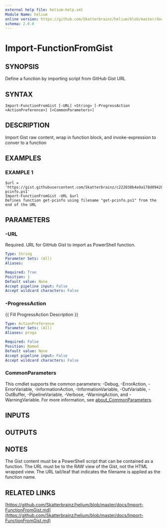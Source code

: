 ```yaml
---
external help file: helium-help.xml
Module Name: helium
online version: https://github.com/Skatterbrainz/helium/blob/master/docs/Import-FunctionFromGist.md
schema: 2.0.0
---
```


# Import-FunctionFromGist

## SYNOPSIS
Define a function by importing script from GitHub Gist URL

## SYNTAX

```
Import-FunctionFromGist [-URL] <String> [-ProgressAction <ActionPreference>] [<CommonParameters>]
```

## DESCRIPTION
Import Gist raw content, wrap in function block, and invoke-expression to conver to a function

## EXAMPLES

### EXAMPLE 1
```
$url = 'https://gist.githubusercontent.com/Skatterbrainz/c222038b4a9a178d09428e144d86a953/raw/a3ba51e55115d5c0ab31e8fa609edf2328f3a3ec/get-pcinfo.ps1'
Import-FunctionFromGist -URL $url
Defines function get-pcinfo using filename "get-pcinfo.ps1" from the end of the URL
```

## PARAMETERS

### -URL
Required.
URL for GitHub Gist to import as PowerShell function.

```yaml
Type: String
Parameter Sets: (All)
Aliases:

Required: True
Position: 1
Default value: None
Accept pipeline input: False
Accept wildcard characters: False
```

### -ProgressAction
{{ Fill ProgressAction Description }}

```yaml
Type: ActionPreference
Parameter Sets: (All)
Aliases: proga

Required: False
Position: Named
Default value: None
Accept pipeline input: False
Accept wildcard characters: False
```

### CommonParameters
This cmdlet supports the common parameters: -Debug, -ErrorAction, -ErrorVariable, -InformationAction, -InformationVariable, -OutVariable, -OutBuffer, -PipelineVariable, -Verbose, -WarningAction, and -WarningVariable. For more information, see [about_CommonParameters](http://go.microsoft.com/fwlink/?LinkID=113216).

## INPUTS

## OUTPUTS

## NOTES
The Gist content must be a PowerShell script that can be contained as a function.
The URL must be to the RAW view of the Gist, not the HTML wrapped view.
The URL tail/leaf that indicates the filename is applied as the function name.

## RELATED LINKS

[https://github.com/Skatterbrainz/helium/blob/master/docs/Import-FunctionFromGist.md](https://github.com/Skatterbrainz/helium/blob/master/docs/Import-FunctionFromGist.md)

